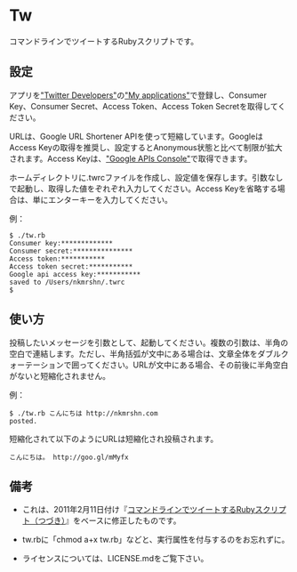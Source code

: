Tw
==

コマンドラインでツイートするRubyスクリプトです。

設定
----

アプリを["Twitter Developers"](http://dev.twitter.com/)の["My applications"](https://dev.twitter.com/apps)で登録し、Consumer Key、Consumer Secret、Access Token、Access Token Secretを取得してください。

URLは、Google URL Shortener APIを使って短縮しています。GoogleはAccess Keyの取得を推奨し、設定するとAnonymous状態と比べて制限が拡大されます。Access Keyは、["Google APIs Console"](https://code.google.com/apis/console/)で取得できます。

ホームディレクトリに.twrcファイルを作成し、設定値を保存します。引数なしで起動し、取得した値をぞれぞれ入力してください。Access Keyを省略する場合は、単にエンターキーを入力してください。

例：

    $ ./tw.rb
    Consumer key:*************
    Consumer secret:***************
    Access token:***********
    Access token secret:***********
    Google api access key:***********
    saved to /Users/nkmrshn/.twrc
    $

使い方
-----

投稿したいメッセージを引数として、起動してください。複数の引数は、半角の空白で連結します。ただし、半角括弧が文中にある場合は、文章全体をダブルクォーテーションで囲ってください。URLが文中にある場合、その前後に半角空白がないと短縮化されません。

例：

    $ ./tw.rb こんにちは http://nkmrshn.com
    posted.

短縮化されて以下のようにURLは短縮化され投稿されます。

    こんにちは。 http://goo.gl/mMyfx

備考
----

* これは、2011年2月11日付け『[コマンドラインでツイートするRubyスクリプト（つづき）](http://d.hatena.ne.jp/nkmrshn/20110211/1297356809)』をベースに修正したものです。

* tw.rbに「chmod a+x tw.rb」などと、実行属性を付与するのをお忘れずに。

* ライセンスについては、LICENSE.mdをご覧下さい。
